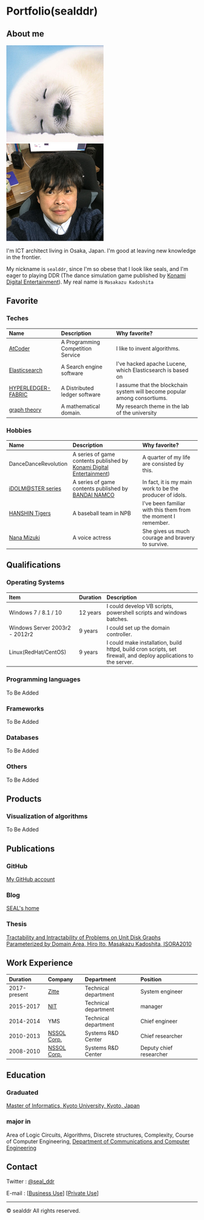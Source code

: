 # Portfolio(sealddr)

## About me

![my image](./img/seal.png)![my face](./img/face.png)

I'm ICT architect living in Osaka, Japan.
I'm good at leaving new knowledge in the frontier.

My nickname is `sealddr`, since
I'm so obese that I look like seals,
and I'm eager to playing DDR (The dance simulation game published by
[Konami Digital Entertainment](https://www.konami.com/games/jp/ja/)).
My real name is `Masakazu Kadoshita`

## Favorite

### Teches

| Name                                                              | Description                       | Why favorite?                                                              |
| :---------------------------------------------------------------- | :-------------------------------- | :------------------------------------------------------------------------- |
| [AtCoder](https://atcoder.jp/users/SEALDDR)                       | A Programming Competition Service | I like to invent algorithms.                                               |
| [Elasticsearch](https://www.elastic.co/elasticsearch)             | A Search engine software          | I've hacked apache Lucene, which Elasticsearch is based on                 |
| [HYPERLEDGER-FABRIC](https://www.hyperledger.org/projects/fabric) | A Distributed ledger software     | I assume that the blockchain system will become popular among consortiums. |
| [graph theory](http://diestel-graph-theory.com/index.html)        | A mathematical domain.            | My research theme in the lab of the university                             |

### Hobbies

| Name                                        | Description                                                                                                 | Why favorite?                                                 |
| :------------------------------------------ | :---------------------------------------------------------------------------------------------------------- | :------------------------------------------------------------ |
| DanceDanceRevolution                        | A series of game contents published by [Konami Digital Entertainment](https://www.konami.com/games/jp/ja/)) | A quarter of my life are consisted by this.                   |
| [iDOLM@STER series](https://idolmaster.jp/) | A series of game contents published by [BANDAI NAMCO](https://www.bandainamcoent.co.jp/english/)            | In fact, it is my main work to be the producer of idols.      |
| [HANSHIN Tigers](https://hanshintigers.jp/) | A baseball team in NPB                                                                                      | I've been familiar with this them from the moment I remember. |
| [Nana Mizuki](https://www.mizukinana.jp/)   | A voice actress                                                                                             | She gives us much courage and bravery to survive.             |

## Qualifications

### Operating Systems

| Item                           | Duration | Description                                                                                                      |
| :----------------------------- | :------- | :--------------------------------------------------------------------------------------------------------------- |
| Windows 7 / 8.1 / 10           | 12 years | I could develop VB scripts, powershell scripts and windows batches.                                              |
| Windows Server 2003r2 - 2012r2 | 9 years  | I could set up the domain controller.                                                                            |
| Linux(RedHat/CentOS)           | 9 years  | I could make installation, build httpd, build cron scripts, set firewall, and deploy applications to the server. |

### Programming languages

To Be Added

### Frameworks

To Be Added

### Databases

To Be Added

### Others

To Be Added

## Products

### Visualization of algorithms

To Be Added

## Publications

### GitHub

[My GitHub account](https://github.com/sealddr)

### Blog

[SEAL's home](https://sealddr.wordpress.com/)

### Thesis

[Tractability and Intractability of Problems on Unit Disk Graphs Parameterized by Domain Area,
Hiro Ito, Masakazu Kadoshita, ISORA2010](http://www.aporc.org/LNOR/12/ISORA2010F16.pdf)

## Work Experience

| Duration     | Company                                              | Department           | Position                |
| :----------- | :--------------------------------------------------- | :------------------- | :---------------------- |
| 2017-present | [Zitte](http://www.zitte.co.jp/company.html)         | Technical department | System engineer         |
| 2015-2017    | [NIT](https://www.nit2008.com/)                      | Technical department | manager                 |
| 2014-2014    | YMS                                                  | Technical department | Chief engineer          |
| 2010-2013    | [NSSOL Corp.](https://www.nssol.nipponsteel.com/en/) | Systems R&D Center   | Chief researcher        |
| 2008-2010    | [NSSOL Corp.](https://www.nssol.nipponsteel.com/en/) | Systems R&D Center   | Deputy chief researcher |

## Education

### Graduated

[Master of Informatics, Kyoto University, Kyoto, Japan](http://www.i.kyoto-u.ac.jp/en/)

### major in

Area of Logic Circuits, Algorithms, Discrete structures, Complexity,
Course of Computer Engineering,
[Department of Communications and Computer Engineering](http://www.cce.i.kyoto-u.ac.jp/course-e.html)

## Contact

Twitter : [@seal_ddr](https://twitter.com/SEAL_DDR)

E-mail : [[Business Use](mailto:mkadoshita@gmail.com)] [[Private Use](mailto:seal0511ddr@gmail.com)]

---

&copy; sealddr All rights reserved.
